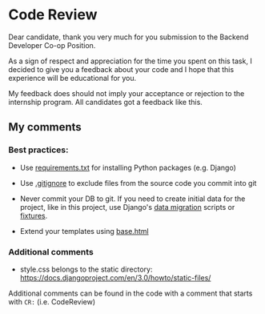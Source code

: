 # Code Review

Dear candidate, thank you very much for you submission to the 
Backend Developer Co-op Position.

As a sign of respect and appreciation for the time you spent on this task,
I decided to give you a feedback about your code and I hope that this 
experience will be educational for you.

My feedback does should not imply your acceptance or rejection to the internship 
program. All candidates got a feedback like this.


## My comments

### Best practices:

- Use [requirements.txt] for installing Python packages (e.g. Django)

- Use [.gitignore] to exclude files from the source code you commit into git

- Never commit your DB to git. If you need to create initial data for the project,
  like in this project, use Django's [data migration] scripts or [fixtures]. 

- Extend your templates using [base.html]

### Additional comments

- style.css belongs to the static directory: https://docs.djangoproject.com/en/3.0/howto/static-files/

Additional comments can be found in the code with a comment that starts with `CR:` (i.e. CodeReview)


[requirements.txt]: https://pip.pypa.io/en/stable/user_guide/#requirements-files
[.gitignore]: https://git-scm.com/docs/gitignore
[data migration]: https://docs.djangoproject.com/en/3.0/topics/migrations/#data-migrations
[fixtures]: https://docs.djangoproject.com/en/3.0/howto/initial-data/
[base.html]: https://docs.djangoproject.com/en/3.0/ref/templates/language/#template-inheritance